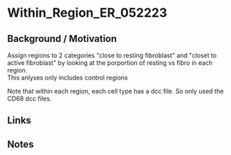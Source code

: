 # Within\_Region\_ER\_052223

## Background / Motivation
Assign regions to 2 categories "close to resting fibroblast" and "closet to active fibroblast" by looking at the porportion of resting vs fibro in each region. <br>
This anlyses only includes control regions

Note that within each region, each cell type has a dcc file. So only used the CD68 dcc files. 
## Links



## Notes
